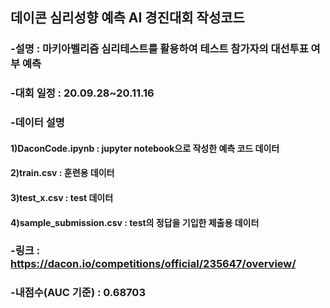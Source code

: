 ## 데이콘 심리성향 예측 AI 경진대회 작성코드

### -설명 : 마키아벨리즘 심리테스트를 활용하여 테스트 참가자의 대선투표 여부 예측

### -대회 일정 : 20.09.28~20.11.16

### -데이터 설명 
#### 1)DaconCode.ipynb : jupyter notebook으로 작성한 예측 코드 데이터
#### 2)train.csv : 훈련용 데이터
#### 3)test_x.csv : test 데이터
#### 4)sample_submission.csv : test의 정답을 기입한 제출용 데이터

### -링크 : https://dacon.io/competitions/official/235647/overview/
### -내점수(AUC 기준) : 0.68703
